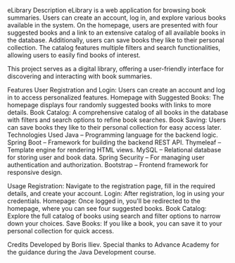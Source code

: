eLibrary
Description
eLibrary is a web application for browsing book summaries. Users can create an account, log in, and explore various books available in the system. On the homepage, users are presented with four suggested books and a link to an extensive catalog of all available books in the database. Additionally, users can save books they like to their personal collection. The catalog features multiple filters and search functionalities, allowing users to easily find books of interest.

This project serves as a digital library, offering a user-friendly interface for discovering and interacting with book summaries.

Features
User Registration and Login: Users can create an account and log in to access personalized features.
Homepage with Suggested Books: The homepage displays four randomly suggested books with links to more details.
Book Catalog: A comprehensive catalog of all books in the database with filters and search options to refine book searches.
Book Saving: Users can save books they like to their personal collection for easy access later.
Technologies Used
Java – Programming language for the backend logic.
Spring Boot – Framework for building the backend REST API.
Thymeleaf – Template engine for rendering HTML views.
MySQL – Relational database for storing user and book data.
Spring Security – For managing user authentication and authorization.
Bootstrap – Frontend framework for responsive design.

Usage
Registration: Navigate to the registration page, fill in the required details, and create your account.
Login: After registration, log in using your credentials.
Homepage: Once logged in, you'll be redirected to the homepage, where you can see four suggested books.
Book Catalog: Explore the full catalog of books using search and filter options to narrow down your choices.
Save Books: If you like a book, you can save it to your personal collection for quick access.

Credits
Developed by Boris Iliev. Special thanks to Advance Academy for the guidance during the Java Development course.


